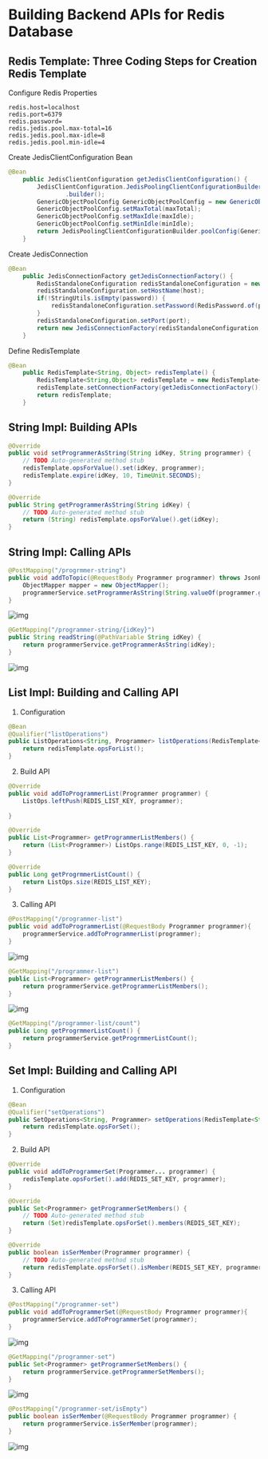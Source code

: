 # Building Backend APIs for Redis Database

## Redis Template: Three Coding Steps for Creation Redis Template

Configure Redis Properties
```peoperties
redis.host=localhost
redis.port=6379
redis.password=
redis.jedis.pool.max-total=16
redis.jedis.pool.max-idle=8
redis.jedis.pool.min-idle=4
```

Create JedisClientConfiguration Bean
```java
@Bean
	public JedisClientConfiguration getJedisClientConfiguration() {
		JedisClientConfiguration.JedisPoolingClientConfigurationBuilder JedisPoolingClientConfigurationBuilder = (JedisClientConfiguration.JedisPoolingClientConfigurationBuilder) JedisClientConfiguration
				.builder();
		GenericObjectPoolConfig GenericObjectPoolConfig = new GenericObjectPoolConfig();
		GenericObjectPoolConfig.setMaxTotal(maxTotal);
		GenericObjectPoolConfig.setMaxIdle(maxIdle);
		GenericObjectPoolConfig.setMinIdle(minIdle);
		return JedisPoolingClientConfigurationBuilder.poolConfig(GenericObjectPoolConfig).build();
	}
```

Create JedisConnection

```java
@Bean
	public JedisConnectionFactory getJedisConnectionFactory() {
		RedisStandaloneConfiguration redisStandaloneConfiguration = new RedisStandaloneConfiguration();
		redisStandaloneConfiguration.setHostName(host);
		if(!StringUtils.isEmpty(password)) {
			redisStandaloneConfiguration.setPassword(RedisPassword.of(password));
		}
		redisStandaloneConfiguration.setPort(port);
		return new JedisConnectionFactory(redisStandaloneConfiguration, getJedisClientConfiguration());
	}
```
Define RedisTemplate

```java
@Bean
	public RedisTemplate<String, Object> redisTemplate() {
		RedisTemplate<String,Object> redisTemplate = new RedisTemplate<String,Object>();
		redisTemplate.setConnectionFactory(getJedisConnectionFactory());
		return redisTemplate;
	}
```

## String Impl: Building APIs

```java
@Override
public void setProgrammerAsString(String idKey, String programmer) {
    // TODO Auto-generated method stub
    redisTemplate.opsForValue().set(idKey, programmer);
    redisTemplate.expire(idKey, 10, TimeUnit.SECONDS);
}

@Override
public String getProgrammerAsString(String idKey) {
    // TODO Auto-generated method stub
    return (String) redisTemplate.opsForValue().get(idKey);
}
```

## String Impl: Calling APIs

```java
@PostMapping("/progrmmer-string")
public void addToTopic(@RequestBody Programmer programmer) throws JsonProcessingException{
    ObjectMapper mapper = new ObjectMapper();
    programmerService.setProgrammerAsString(String.valueOf(programmer.getId()), mapper.writeValueAsString(programmer));
}
```
![img](img/programmer_output.png)
```java	
@GetMapping("/programmer-string/{idKey}")
public String readString(@PathVariable String idKey) {
    return programmerService.getProgrammerAsString(idKey);
}
```
![img](img/get_programmer_output.png)

## List Impl: Building and Calling API

1. Configuration
```java
@Bean
@Qualifier("listOperations")
public ListOperations<String, Programmer> listOperations(RedisTemplate<String, Programmer> redisTemplate){
    return redisTemplate.opsForList();
}
```
2. Build API
```java
@Override
public void addToProgrammerList(Programmer programmer) {
    ListOps.leftPush(REDIS_LIST_KEY, programmer);
    
}

@Override
public List<Programmer> getProgrammerListMembers() {
    return (List<Programmer>) ListOps.range(REDIS_LIST_KEY, 0, -1);
}

@Override
public Long getProgrmmerListCount() {
    return ListOps.size(REDIS_LIST_KEY);
}
```

3. Calling API
```java
@PostMapping("/programmer-list")
public void addToProgrammerList(@RequestBody Programmer programmer){
    programmerService.addToProgrammerList(programmer);
}
```
![img](img\add_programmer_list.png)
```java
@GetMapping("/programmer-list")
public List<Programmer> getProgrammerListMembers() {
    return programmerService.getProgrammerListMembers();
}
```
![img](img\get_programmer_list.png)
```java
@GetMapping("/programmer-list/count")
public Long getProgrmmerListCount() {
    return programmerService.getProgrmmerListCount();
}
```
## Set Impl: Building and Calling API

1. Configuration
```java
@Bean
@Qualifier("setOperations")
public SetOperations<String, Programmer> setOperations(RedisTemplate<String, Programmer> redisTemplate){
    return redisTemplate.opsForSet();
}
```
2. Build API
```java
@Override
public void addToProgrammerSet(Programmer... programmer) {
    redisTemplate.opsForSet().add(REDIS_SET_KEY, programmer);
}

@Override
public Set<Programmer> getProgrammerSetMembers() {
    // TODO Auto-generated method stub
    return (Set)redisTemplate.opsForSet().members(REDIS_SET_KEY);
}

@Override
public boolean isSerMember(Programmer programmer) {
    // TODO Auto-generated method stub
    return redisTemplate.opsForSet().isMember(REDIS_SET_KEY, programmer);
}
```

3. Calling API
```java
@PostMapping("/programmer-set")
public void addToProgrammerSet(@RequestBody Programmer programmer){
    programmerService.addToProgrammerSet(programmer);
}
```
![img](\img\add_programmer_set.png)
```java
@GetMapping("/programmer-set")
public Set<Programmer> getProgrammerSetMembers() {
    return programmerService.getProgrammerSetMembers();
}
```
![img](img\get_programmer_set.png)
```java
@PostMapping("/programmer-set/isEmpty")
public boolean isSerMember(@RequestBody Programmer programmer) {
    return programmerService.isSerMember(programmer);
}
```
![img](img\isEmpty_Set.png)

